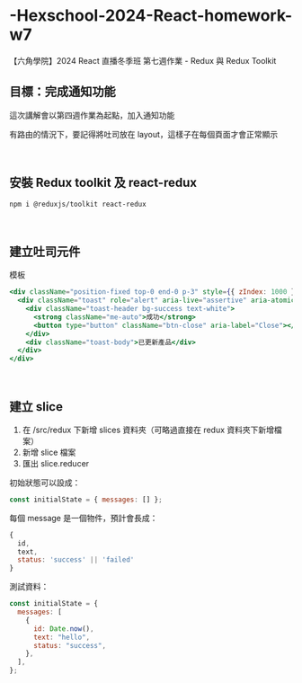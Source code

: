 # -Hexschool-2024-React-homework-w7

【六角學院】2024 React 直播冬季班 第七週作業 - Redux 與 Redux Toolkit

## 目標：完成通知功能

這次講解會以第四週作業為起點，加入通知功能

有路由的情況下，要記得將吐司放在 layout，這樣子在每個頁面才會正常顯示

<br>

## 安裝 Redux toolkit 及 react-redux

```bash
npm i @reduxjs/toolkit react-redux
```

<br>

## 建立吐司元件

模板

```jsx
<div className="position-fixed top-0 end-0 p-3" style={{ zIndex: 1000 }}>
  <div className="toast" role="alert" aria-live="assertive" aria-atomic="true">
    <div className="toast-header bg-success text-white">
      <strong className="me-auto">成功</strong>
      <button type="button" className="btn-close" aria-label="Close"></button>
    </div>
    <div className="toast-body">已更新產品</div>
  </div>
</div>
```

<br>

## 建立 slice

1. 在 /src/redux 下新增 slices 資料夾（可略過直接在 redux 資料夾下新增檔案）
2. 新增 slice 檔案
3. 匯出 slice.reducer

初始狀態可以設成：

```jsx
const initialState = { messages: [] };
```

每個 message 是一個物件，預計會長成：

```jsx
{
  id,
  text,
  status: 'success' || 'failed'
}
```

測試資料：

```jsx
const initialState = {
  messages: [
    {
      id: Date.now(),
      text: "hello",
      status: "success",
    },
  ],
};
```
